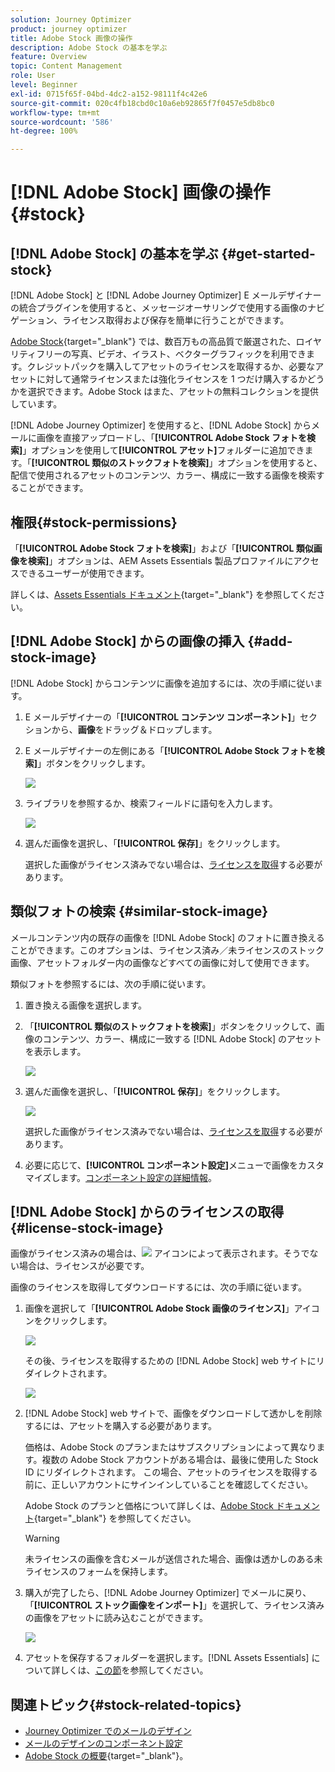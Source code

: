```yaml
---
solution: Journey Optimizer
product: journey optimizer
title: Adobe Stock 画像の操作
description: Adobe Stock の基本を学ぶ
feature: Overview
topic: Content Management
role: User
level: Beginner
exl-id: 0715f65f-04bd-4dc2-a152-98111f4c42e6
source-git-commit: 020c4fb18cbd0c10a6eb92865f7f0457e5db8bc0
workflow-type: tm+mt
source-wordcount: '586'
ht-degree: 100%

---
```


# [!DNL Adobe Stock] 画像の操作 {#stock}

## [!DNL Adobe Stock] の基本を学ぶ {#get-started-stock}

[!DNL Adobe Stock] と [!DNL Adobe Journey Optimizer] E メールデザイナーの統合プラグインを使用すると、メッセージオーサリングで使用する画像のナビゲーション、ライセンス取得および保存を簡単に行うことができます。

[Adobe Stock](https://helpx.adobe.com/jp/stock/get-started.html){target=&quot;_blank&quot;} では、数百万もの高品質で厳選された、ロイヤリティフリーの写真、ビデオ、イラスト、ベクターグラフィックを利用できます。クレジットパックを購入してアセットのライセンスを取得するか、必要なアセットに対して通常ライセンスまたは強化ライセンスを 1 つだけ購入するかどうかを選択できます。Adobe Stock はまた、アセットの無料コレクションを提供しています。

[!DNL Adobe Journey Optimizer] を使用すると、[!DNL Adobe Stock] からメールに画像を直接アップロードし、「**[!UICONTROL Adobe Stock フォトを検索]**」オプションを使用して&#x200B;**[!UICONTROL アセット]**&#x200B;フォルダーに追加できます。「**[!UICONTROL 類似のストックフォトを検索]**」オプションを使用すると、配信で使用されるアセットのコンテンツ、カラー、構成に一致する画像を検索することができます。

## 権限{#stock-permissions}

「**[!UICONTROL Adobe Stock フォトを検索]**」および「**[!UICONTROL 類似画像を検索]**」オプションは、AEM Assets Essentials 製品プロファイルにアクセスできるユーザーが使用できます。

詳しくは、[Assets Essentials ドキュメント](https://experienceleague.adobe.com/docs/experience-manager-assets-essentials/help/get-started-admins/deploy-administer.html?lang=ja#add-users-to-essentials){target=&quot;_blank&quot;} を参照してください。

## [!DNL Adobe Stock] からの画像の挿入 {#add-stock-image}

[!DNL Adobe Stock] からコンテンツに画像を追加するには、次の手順に従います。

1. E メールデザイナーの「**[!UICONTROL コンテンツ コンポーネント]**」セクションから、**画像**&#x200B;をドラッグ＆ドロップします。

1. E メールデザイナーの左側にある「**[!UICONTROL Adobe Stock フォトを検索]**」ボタンをクリックします。

   ![](assets/stock-find-photos.png)

1. ライブラリを参照するか、検索フィールドに語句を入力します。

   ![](assets/stock-select-from-lib.png)

1. 選んだ画像を選択し、「**[!UICONTROL 保存]**」をクリックします。

   選択した画像がライセンス済みでない場合は、[ライセンスを取得](#license-stock-image)する必要があります。


## 類似フォトの検索 {#similar-stock-image}

メールコンテンツ内の既存の画像を [!DNL Adobe Stock] のフォトに置き換えることができます。このオプションは、ライセンス済み／未ライセンスのストック画像、アセットフォルダー内の画像などすべての画像に対して使用できます。

類似フォトを参照するには、次の手順に従います。

1. 置き換える画像を選択します。
1. 「**[!UICONTROL 類似のストックフォトを検索]**」ボタンをクリックして、画像のコンテンツ、カラー、構成に一致する [!DNL Adobe Stock] のアセットを表示します。

   ![](assets/stock-similar.png)

1. 選んだ画像を選択し、「**[!UICONTROL 保存]**」をクリックします。

   ![](assets/stock-similar-results.png)

   選択した画像がライセンス済みでない場合は、[ライセンスを取得](#license-stock-image)する必要があります。

1. 必要に応じて、**[!UICONTROL コンポーネント設定]**&#x200B;メニューで画像をカスタマイズします。[コンポーネント設定の詳細情報](content-components.md)。

## [!DNL Adobe Stock] からのライセンスの取得 {#license-stock-image}

画像がライセンス済みの場合は、![](assets/stock_10.png) アイコンによって表示されます。そうでない場合は、ライセンスが必要です。

画像のライセンスを取得してダウンロードするには、次の手順に従います。

1. 画像を選択して「**[!UICONTROL Adobe Stock 画像のライセンス]**」アイコンをクリックします。

   ![](assets/stock-license-icon.png)

   その後、ライセンスを取得するための [!DNL Adobe Stock] web サイトにリダイレクトされます。

   ![](assets/stock-license-photo.png)

1. [!DNL Adobe Stock] web サイトで、画像をダウンロードして透かしを削除するには、アセットを購入する必要があります。

   価格は、Adobe Stock のプランまたはサブスクリプションによって異なります。複数の Adobe Stock アカウントがある場合は、最後に使用した Stock ID にリダイレクトされます。 この場合、アセットのライセンスを取得する前に、正しいアカウントにサインインしていることを確認してください。

   Adobe Stock のプランと価格について詳しくは、[Adobe Stock ドキュメント](https://stock.adobe.com/jp/plans){target=&quot;_blank&quot;} を参照してください。

   >[!WARNING]
   > 未ライセンスの画像を含むメールが送信された場合、画像は透かしのある未ライセンスのフォームを保持します。

1. 購入が完了したら、[!DNL Adobe Journey Optimizer] でメールに戻り、「**[!UICONTROL ストック画像をインポート]**」を選択して、ライセンス済みの画像をアセットに読み込むことができます。

   ![](assets/stock_6.png)

1. アセットを保存するフォルダーを選択します。[!DNL Assets Essentials] について詳しくは、[この節](assets-essentials.md#get-started-assets-essentials)を参照してください。

## 関連トピック{#stock-related-topics}

* [Journey Optimizer でのメールのデザイン](get-started-email-design.md)
* [メールのデザインのコンポーネント設定](content-components.md)
* [Adobe Stock の概要](https://helpx.adobe.com/jp/stock/get-started.html){target=&quot;_blank&quot;}。

